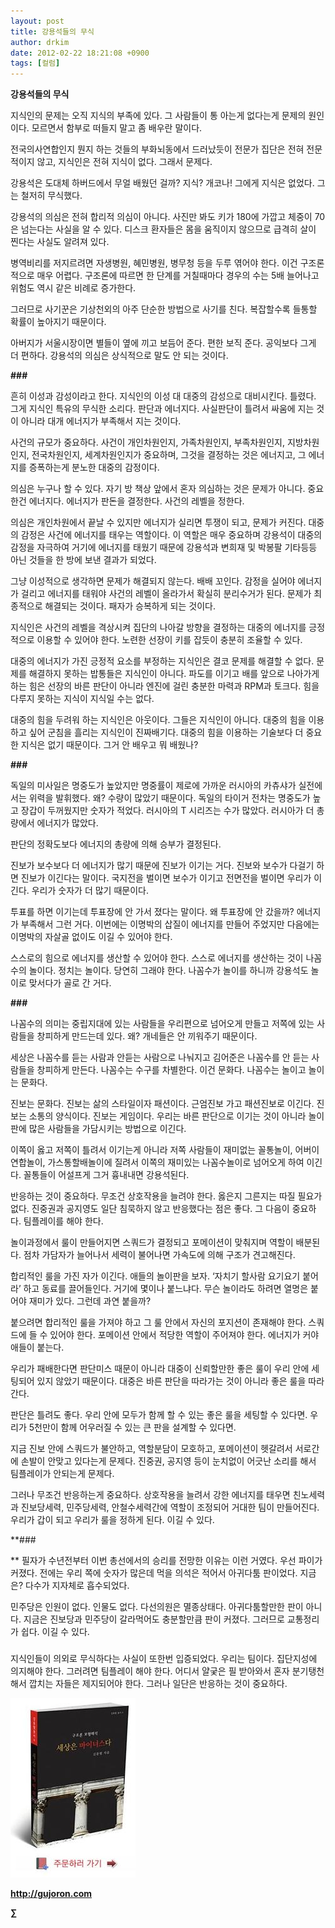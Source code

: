 ```yaml
---
layout: post
title: 강용석들의 무식
author: drkim
date: 2012-02-22 18:21:08 +0900
tags: [컬럼]
---
```

  
**강용석들의 무식** 

지식인의 문제는 오직 지식의 부족에 있다. 그 사람들이 통 아는게 없다는게 문제의 원인이다. 모르면서 함부로 떠들지 말고 좀 배우란 말이다. 

전국의사연합인지 뭔지 하는 것들의 부화뇌동에서 드러났듯이 전문가 집단은 전혀 전문적이지 않고, 지식인은 전혀 지식이 없다. 그래서 문제다. 

강용석은 도대체 하버드에서 무얼 배웠던 걸까? 지식? 개코나! 그에게 지식은 없었다. 그는 철저히 무식했다. 

강용석의 의심은 전혀 합리적 의심이 아니다. 사진만 봐도 키가 180에 가깝고 체중이 70은 넘는다는 사실을 알 수 있다. 디스크 환자들은 몸을 움직이지 않으므로 급격히 살이 찐다는 사실도 알려져 있다. 

병역비리를 저지르려면 자생병원, 혜민병원, 병무청 등을 두루 엮어야 한다. 이건 구조론적으로 매우 어렵다. 구조론에 따르면 한 단계를 거칠때마다 경우의 수는 5배 늘어나고 위험도 역시 같은 비례로 증가한다. 

그러므로 사기꾼은 기상천외의 아주 단순한 방법으로 사기를 친다. 복잡할수록 들통할 확률이 높아지기 때문이다. 

아버지가 서울시장이면 별들이 옆에 끼고 보듬어 준다. 편한 보직 준다. 공익보다 그게 더 편하다. 강용석의 의심은 상식적으로 말도 안 되는 것이다. 



**###** 

흔히 이성과 감성이라고 한다. 지식인의 이성 대 대중의 감성으로 대비시킨다. 틀렸다. 그게 지식인 특유의 무식한 소리다. 판단과 에너지다. 사실판단이 틀려서 싸움에 지는 것이 아니라 대개 에너지가 부족해서 지는 것이다. 

사건의 규모가 중요하다. 사건이 개인차원인지, 가족차원인지, 부족차원인지, 지방차원인지, 전국차원인지, 세계차원인지가 중요하며, 그것을 결정하는 것은 에너지고, 그 에너지를 증폭하는게 분노한 대중의 감정이다. 

의심은 누구나 할 수 있다. 자기 방 책상 앞에서 혼자 의심하는 것은 문제가 아니다. 중요한건 에너지다. 에너지가 판돈을 결정한다. 사건의 레벨을 정한다. 

의심은 개인차원에서 끝날 수 있지만 에너지가 실리면 투쟁이 되고, 문제가 커진다. 대중의 감정은 사건에 에너지를 태우는 역할이다. 이 역할은 매우 중요하며 강용석이 대중의 감정을 자극하여 거기에 에너지를 태웠기 때문에 강용석과 변희재 및 박봉팔 기타등등 아닌 것들을 한 방에 보낸 결과가 되었다. 

그냥 이성적으로 생각하면 문제가 해결되지 않는다. 배배 꼬인다. 감정을 실어야 에너지가 걸리고 에너지를 태워야 사건의 레벨이 올라가서 확실히 분리수거가 된다. 문제가 최종적으로 해결되는 것이다. 패자가 승복하게 되는 것이다. 

지식인은 사건의 레벨을 격상시켜 집단의 나아갈 방향을 결정하는 대중의 에너지를 긍정적으로 이용할 수 있어야 한다. 노련한 선장이 키를 잡듯이 충분히 조율할 수 있다. 

대중의 에너지가 가진 긍정적 요소를 부정하는 지식인은 결코 문제를 해결할 수 없다. 문제를 해결하지 못하는 밥통들은 지식인이 아니다. 파도를 이기고 배를 앞으로 나아가게 하는 힘은 선장의 바른 판단이 아니라 엔진에 걸린 충분한 마력과 RPM과 토크다. 힘을 다루지 못하는 지식이 지식일 수는 없다. 



대중의 힘을 두려워 하는 지식인은 아웃이다. 그들은 지식인이 아니다. 대중의 힘을 이용하고 싶어 군침을 흘리는 지식인이 진짜배기다. 대중의 힘을 이용하는 기술보다 더 중요한 지식은 없기 때문이다. 그거 안 배우고 뭐 배웠나? 



**\###** 

독일의 미사일은 명중도가 높았지만 명중률이 제로에 가까운 러시아의 카츄샤가 실전에서는 위력을 발휘했다. 왜? 수량이 많았기 때문이다. 독일의 타이거 전차는 명중도가 높고 장갑이 두꺼웠지만 숫자가 적었다. 러시아의 T 시리즈는 수가 많았다. 러시아가 더 총량에서 에너지가 많았다. 

판단의 정확도보다 에너지의 총량에 의해 승부가 결정된다. 

진보가 보수보다 더 에너지가 많기 때문에 진보가 이기는 거다. 진보와 보수가 다걸기 하면 진보가 이긴다는 말이다. 국지전을 벌이면 보수가 이기고 전면전을 벌이면 우리가 이긴다. 우리가 숫자가 더 많기 때문이다. 

투표를 하면 이기는데 투표장에 안 가서 졌다는 말이다. 왜 투표장에 안 갔을까? 에너지가 부족해서 그런 거다. 이번에는 이명박의 삽질이 에너지를 만들어 주었지만 다음에는 이명박의 자살골 없이도 이길 수 있어야 한다. 

스스로의 힘으로 에너지를 생산할 수 있어야 한다. 스스로 에너지를 생산하는 것이 나꼼수의 놀이다. 정치는 놀이다. 당연히 그래야 한다. 나꼼수가 놀이를 하니까 강용석도 놀이로 맞서다가 골로 간 거다. 



**\###** 

나꼼수의 의미는 중립지대에 있는 사람들을 우리편으로 넘어오게 만들고 저쪽에 있는 사람들을 창피하게 만드는데 있다. 왜? 개네들은 안 끼워주기 때문이다. 

세상은 나꼼수를 듣는 사람과 안듣는 사람으로 나눠지고 김어준은 나꼼수를 안 듣는 사람들을 창피하게 만든다. 나꼼수는 수구를 차별한다. 이건 문화다. 나꼼수는 놀이고 놀이는 문화다. 

진보는 문화다. 진보는 삶의 스타일이자 패션이다. 근엄진보 가고 패션진보로 이긴다. 진보는 소통의 양식이다. 진보는 게임이다. 우리는 바른 판단으로 이기는 것이 아니라 놀이판에 많은 사람들을 가담시키는 방법으로 이긴다. 

이쪽이 옳고 저쪽이 틀려서 이기는게 아니라 저쪽 사람들이 재미없는 꼴통놀이, 어버이연합놀이, 가스통할배놀이에 질려서 이쪽의 재미있는 나꼼수놀이로 넘어오게 하여 이긴다. 꼴통들이 어설프게 그거 흉내내면 강용석된다. 

반응하는 것이 중요하다. 무조건 상호작용을 늘려야 한다. 옳은지 그른지는 따질 필요가 없다. 진중권과 공지영도 일단 침묵하지 않고 반응했다는 점은 좋다. 그 다음이 중요하다. 팀플레이를 해야 한다. 

놀이과정에서 룰이 만들어지면 스쿼드가 결정되고 포메이션이 맞춰지며 역할이 배분된다. 점차 가담자가 늘어나서 세력이 불어나면 가속도에 의해 구조가 견고해진다. 

합리적인 룰을 가진 자가 이긴다. 애들의 놀이판을 보자. ‘자치기 할사람 요기요기 붙어라’ 하고 동료를 끌어들인다. 거기에 몇이나 붙느냐다. 무슨 놀이라도 하려면 열명은 붙어야 재미가 있다. 그런데 과연 붙을까? 

붙으려면 합리적인 룰을 가져야 하고 그 룰 안에서 자신의 포지션이 존재해야 한다. 스쿼드에 들 수 있어야 한다. 포메이션 안에서 적당한 역할이 주어져야 한다. 에너지가 커야 애들이 붙는다. 

우리가 패배한다면 판단미스 때문이 아니라 대중이 신뢰할만한 좋은 룰이 우리 안에 세팅되어 있지 않았기 때문이다. 대중은 바른 판단을 따라가는 것이 아니라 좋은 룰을 따라간다. 

판단은 틀려도 좋다. 우리 안에 모두가 함께 할 수 있는 좋은 룰을 세팅할 수 있다면. 우리가 5천만이 함께 어우러질 수 있는 큰 판을 설계할 수 있다면. 

지금 진보 안에 스쿼드가 불안하고, 역할분담이 모호하고, 포메이션이 헷갈려서 서로간에 손발이 안맞고 있다는게 문제다. 진중권, 공지영 등이 눈치없이 어긋난 소리를 해서 팀플레이가 안되는게 문제다. 

그러나 무조건 반응하는게 중요하다. 상호작용을 늘려서 강한 에너지를 태우면 친노세력과 진보당세력, 민주당세력, 안철수세력간에 역할이 조정되어 거대한 팀이 만들어진다. 우리가 갑이 되고 우리가 룰을 정하게 된다. 이길 수 있다. 



**\### 

** 필자가 수년전부터 이번 총선에서의 승리를 전망한 이유는 이런 거였다. 우선 파이가 커졌다. 전에는 우리 쪽에 숫자가 많은데 먹을 의석은 적어서 아귀다툼 판이었다. 지금은? 다수가 지자체로 흡수되었다. 

민주당은 인원이 없다. 인물도 없다. 다선의원은 멸종상태다. 아귀다툼할만한 판이 아니다. 지금은 진보당과 민주당이 갈라먹어도 충분할만큼 판이 커졌다. 그러므로 교통정리가 쉽다. 이길 수 있다. 



###



지식인들이 의외로 무식하다는 사실이 또한번 입증되었다. 우리는 팀이다. 집단지성에 의지해야 한다. 그러려면 팀플레이 해야 한다. 어디서 얄궂은 필 받아와서 혼자 분기탱천해서 깝치는 자들은 제지되어야 한다. 그러나 일단은 반응하는 것이 중요하다. 









  
  




![](/files/attach/images/198/668/222/0.JPG)


  






**http://gujoron.com**  


**∑**